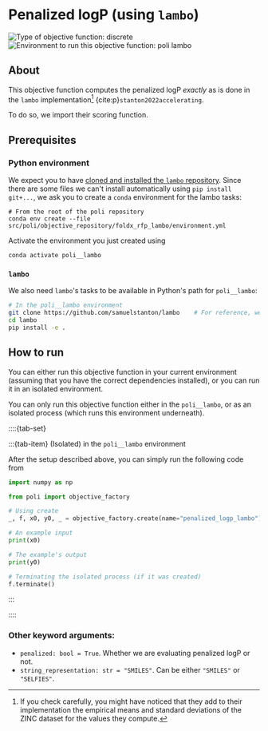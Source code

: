 # Penalized logP (using `lambo`)

![Type of objective function: discrete](https://img.shields.io/badge/Type-discrete_inputs-blue)
![Environment to run this objective function: poli lambo](https://img.shields.io/badge/Environment-poli____lambo-teal
)

## About

This objective function computes the penalized logP _exactly_ as is done in the `lambo` implementation[^1] {cite:p}`stanton2022accelerating`.

[^1]: If you check carefully, you might have noticed that they add to their implementation the empirical means and standard deviations of the ZINC dataset for the values they compute.

To do so, we import their scoring function.

## Prerequisites

### Python environment

We expect you to have [cloned and installed the `lambo` repository](https://github.com/samuelstanton/lambo). Since there are some files we can't install automatically using `pip install git+...`, we ask you to create a `conda` environment for the lambo tasks:

```
# From the root of the poli repository
conda env create --file src/poli/objective_repository/foldx_rfp_lambo/environment.yml
```

Activate the environment you just created using
```
conda activate poli__lambo
```

### `lambo`

We also need `lambo`'s tasks to be available in Python's path for `poli__lambo`:

```bash
# In the poli__lambo environment
git clone https://github.com/samuelstanton/lambo    # For reference, we use 431b052
cd lambo
pip install -e .  
```

## How to run

You can either run this objective function in your current environment (assuming that you have the correct dependencies installed), or you can run it in an isolated environment.

You can only run this objective function either in the `poli__lambo`, or as an isolated process (which runs this environment underneath).

::::{tab-set}

:::{tab-item} (Isolated) in the `poli__lambo` environment

After the setup described above, you can simply run the following code from 

```python
import numpy as np

from poli import objective_factory

# Using create
_, f, x0, y0, _ = objective_factory.create(name="penalized_logp_lambo")

# An example input
print(x0)

# The example's output
print(y0)

# Terminating the isolated process (if it was created)
f.terminate()
```

:::

::::

### Other keyword arguments:

- `penalized: bool = True`. Whether we are evaluating penalized logP or not.
- `string_representation: str = "SMILES"`. Can be either `"SMILES"` or `"SELFIES"`.

<!-- ## References

:::{bibliography}
:style: alpha

::: -->
